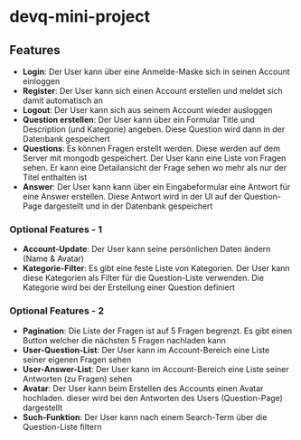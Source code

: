 # devq-mini-project


## Features

- **Login**: Der User kann über eine Anmelde-Maske sich in seinen Account einloggen
- **Register**: Der User kann sich einen Account erstellen und meldet sich damit automatisch an
- **Logout**: Der User kann sich aus seinem Account wieder ausloggen
- **Question erstellen**: Der User kann über ein Formular Title und Description (und Kategorie) angeben. Diese Question wird dann in der Datenbank gespeichert
- **Questions**: Es können Fragen erstellt werden. Diese werden auf dem Server mit mongodb gespeichert. Der User kann eine Liste von Fragen sehen. Er kann eine Detailansicht der Frage sehen wo mehr als nur der Titel enthalten ist
- **Answer**: Der User kann kann über ein Eingabeformular eine Antwort für eine Answer erstellen. Diese Antwort wird in der UI auf der Question-Page dargestellt und in der Datenbank gespeichert

### Optional Features - 1

- **Account-Update**: Der User kann seine persönlichen Daten ändern (Name & Avatar)
- **Kategorie-Filter**: Es gibt eine feste Liste von Kategorien. Der User kann diese Kategorien als Filter für die Question-Liste verwenden. Die Kategorie wird bei der Erstellung einer Question definiert

### Optional Features - 2

- **Pagination**: Die Liste der Fragen ist auf 5 Fragen begrenzt. Es gibt einen Button welcher die nächsten 5 Fragen nachladen kann
- **User-Question-List**: Der User kann im Account-Bereich eine Liste seiner eigenen Fragen sehen
- **User-Answer-List**: Der User kann im Account-Bereich eine Liste seiner Antworten (zu Fragen) sehen
- **Avatar**: Der User kann beim Erstellen des Accounts einen Avatar hochladen. dieser wird bei den Antworten des Users (Question-Page) dargestellt
- **Such-Funktion**: Der User kann nach einem Search-Term über die Question-Liste filtern